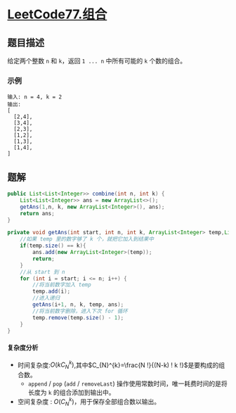 # [LeetCode77.组合](https://leetcode-cn.com/problems/combinations/)
## 题目描述
给定两个整数 `n` 和 `k`，返回 `1 ... n` 中所有可能的 `k` 个数的组合。
### 示例
```
输入: n = 4, k = 2
输出:
[
  [2,4],
  [3,4],
  [2,3],
  [1,2],
  [1,3],
  [1,4],
]
```
## 题解
```java
public List<List<Integer>> combine(int n, int k) {
    List<List<Integer>> ans = new ArrayList<>();
    getAns(1,n, k, new ArrayList<Integer>(), ans);
    return ans;
}

private void getAns(int start, int n, int k, ArrayList<Integer> temp,List<List<Integer>> ans) {
    //如果 temp 里的数字够了 k 个，就把它加入到结果中
    if(temp.size() == k){
        ans.add(new ArrayList<Integer>(temp));
        return;
    }
    //从 start 到 n
    for (int i = start; i <= n; i++) {
        //将当前数字加入 temp
        temp.add(i);
        //进入递归
        getAns(i+1, n, k, temp, ans);
        //将当前数字删除，进入下次 for 循环
        temp.remove(temp.size() - 1);
    }
}
```
#### 复杂度分析
- 时间复杂度:$O\left(k C_{N}^{k}\right)$,其中$C_{N}^{k}=\frac{N !}{(N-k) ! k !}$是要构成的组合数。
  - `append` / `pop` (`add` / `removeLast`) 操作使用常数时间，唯一耗费时间的是将长度为 `k` 的组合添加到输出中。
- 空间复杂度 : $O\left(C_{N}^{k}\right)$，用于保存全部组合数以输出。